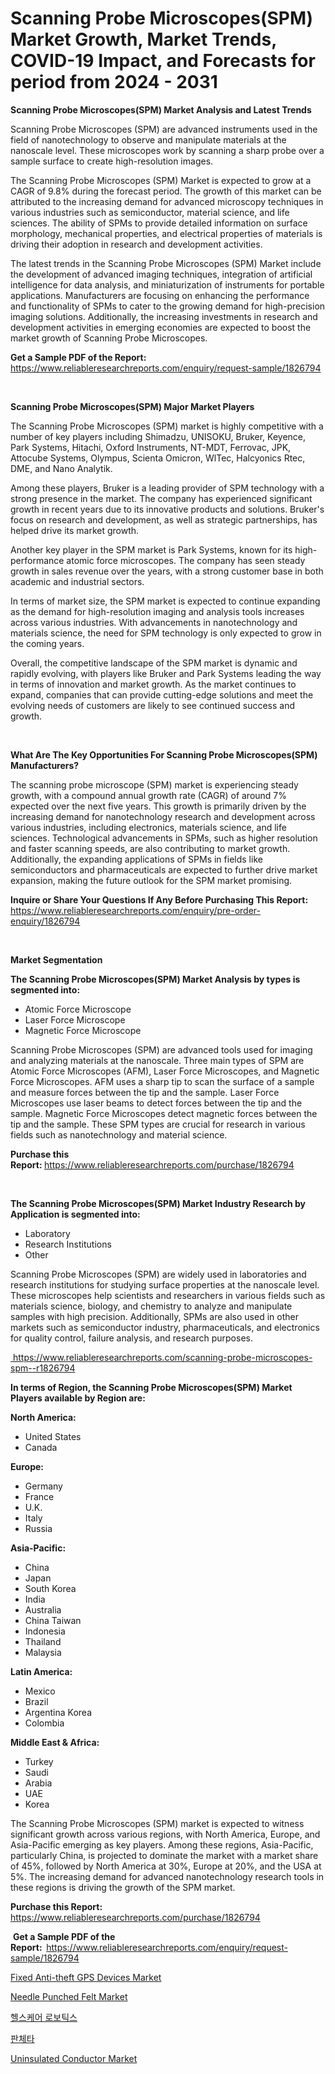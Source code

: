 <p><h1>Scanning Probe Microscopes(SPM) Market Growth, Market Trends, COVID-19 Impact, and Forecasts for period from 2024 - 2031</h1></p><p><strong>Scanning Probe Microscopes(SPM) Market Analysis and Latest Trends</strong></p>
<p><p>Scanning Probe Microscopes (SPM) are advanced instruments used in the field of nanotechnology to observe and manipulate materials at the nanoscale level. These microscopes work by scanning a sharp probe over a sample surface to create high-resolution images.</p><p>The Scanning Probe Microscopes (SPM) Market is expected to grow at a CAGR of 9.8% during the forecast period. The growth of this market can be attributed to the increasing demand for advanced microscopy techniques in various industries such as semiconductor, material science, and life sciences. The ability of SPMs to provide detailed information on surface morphology, mechanical properties, and electrical properties of materials is driving their adoption in research and development activities.</p><p>The latest trends in the Scanning Probe Microscopes (SPM) Market include the development of advanced imaging techniques, integration of artificial intelligence for data analysis, and miniaturization of instruments for portable applications. Manufacturers are focusing on enhancing the performance and functionality of SPMs to cater to the growing demand for high-precision imaging solutions. Additionally, the increasing investments in research and development activities in emerging economies are expected to boost the market growth of Scanning Probe Microscopes.</p></p>
<p><strong>Get a Sample PDF of the Report:&nbsp;</strong> <a href="https://www.reliableresearchreports.com/enquiry/request-sample/1826794">https://www.reliableresearchreports.com/enquiry/request-sample/1826794</a></p>
<p>&nbsp;</p>
<p><strong>Scanning Probe Microscopes(SPM) Major Market Players</strong></p>
<p><p>The Scanning Probe Microscopes (SPM) market is highly competitive with a number of key players including Shimadzu, UNISOKU, Bruker, Keyence, Park Systems, Hitachi, Oxford Instruments, NT-MDT, Ferrovac, JPK, Attocube Systems, Olympus, Scienta Omicron, WlTec, Halcyonics Rtec, DME, and Nano Analytik.</p><p>Among these players, Bruker is a leading provider of SPM technology with a strong presence in the market. The company has experienced significant growth in recent years due to its innovative products and solutions. Bruker's focus on research and development, as well as strategic partnerships, has helped drive its market growth.</p><p>Another key player in the SPM market is Park Systems, known for its high-performance atomic force microscopes. The company has seen steady growth in sales revenue over the years, with a strong customer base in both academic and industrial sectors.</p><p>In terms of market size, the SPM market is expected to continue expanding as the demand for high-resolution imaging and analysis tools increases across various industries. With advancements in nanotechnology and materials science, the need for SPM technology is only expected to grow in the coming years.</p><p>Overall, the competitive landscape of the SPM market is dynamic and rapidly evolving, with players like Bruker and Park Systems leading the way in terms of innovation and market growth. As the market continues to expand, companies that can provide cutting-edge solutions and meet the evolving needs of customers are likely to see continued success and growth.</p></p>
<p>&nbsp;</p>
<p><strong>What Are The Key Opportunities For Scanning Probe Microscopes(SPM) Manufacturers?</strong></p>
<p><p>The scanning probe microscope (SPM) market is experiencing steady growth, with a compound annual growth rate (CAGR) of around 7% expected over the next five years. This growth is primarily driven by the increasing demand for nanotechnology research and development across various industries, including electronics, materials science, and life sciences. Technological advancements in SPMs, such as higher resolution and faster scanning speeds, are also contributing to market growth. Additionally, the expanding applications of SPMs in fields like semiconductors and pharmaceuticals are expected to further drive market expansion, making the future outlook for the SPM market promising.</p></p>
<p><strong>Inquire or Share Your Questions If Any Before Purchasing This Report:</strong> <a href="https://www.reliableresearchreports.com/enquiry/pre-order-enquiry/1826794">https://www.reliableresearchreports.com/enquiry/pre-order-enquiry/1826794</a></p>
<p>&nbsp;</p>
<p><strong>Market Segmentation</strong></p>
<p><strong>The Scanning Probe Microscopes(SPM) Market Analysis by types is segmented into:</strong></p>
<p><ul><li>Atomic Force Microscope</li><li>Laser Force Microscope</li><li>Magnetic Force Microscope</li></ul></p>
<p><p>Scanning Probe Microscopes (SPM) are advanced tools used for imaging and analyzing materials at the nanoscale. Three main types of SPM are Atomic Force Microscopes (AFM), Laser Force Microscopes, and Magnetic Force Microscopes. AFM uses a sharp tip to scan the surface of a sample and measure forces between the tip and the sample. Laser Force Microscopes use laser beams to detect forces between the tip and the sample. Magnetic Force Microscopes detect magnetic forces between the tip and the sample. These SPM types are crucial for research in various fields such as nanotechnology and material science.</p></p>
<p><strong>Purchase this Report:&nbsp;</strong><a href="https://www.reliableresearchreports.com/purchase/1826794">https://www.reliableresearchreports.com/purchase/1826794</a></p>
<p>&nbsp;</p>
<p><strong>The Scanning Probe Microscopes(SPM) Market Industry Research by Application is segmented into:</strong></p>
<p><ul><li>Laboratory</li><li>Research Institutions</li><li>Other</li></ul></p>
<p><p>Scanning Probe Microscopes (SPM) are widely used in laboratories and research institutions for studying surface properties at the nanoscale level. These microscopes help scientists and researchers in various fields such as materials science, biology, and chemistry to analyze and manipulate samples with high precision. Additionally, SPMs are also used in other markets such as semiconductor industry, pharmaceuticals, and electronics for quality control, failure analysis, and research purposes.</p></p>
<p><a href="https://www.reliableresearchreports.com/scanning-probe-microscopes-spm--r1826794">&nbsp;https://www.reliableresearchreports.com/scanning-probe-microscopes-spm--r1826794</a></p>
<p><strong>In terms of Region, the Scanning Probe Microscopes(SPM) Market Players available by Region are:</strong></p>
<p>
    <p> <strong> North America: </strong>
        <ul>
            <li>United States</li>
            <li>Canada</li>
        </ul>
        </p> 
    <p> <strong> Europe: </strong>
        <ul>
            <li>Germany</li>
            <li>France</li>
            <li>U.K.</li>
            <li>Italy</li>
            <li>Russia</li>
        </ul>
        </p> 
    <p> <strong> Asia-Pacific: </strong>
        <ul>
            <li>China</li>
            <li>Japan</li>
            <li>South Korea</li>
            <li>India</li>
            <li>Australia</li>
            <li>China Taiwan</li>
            <li>Indonesia</li>
            <li>Thailand</li>
            <li>Malaysia</li>
        </ul>
        </p> 
    <p> <strong> Latin America: </strong>
        <ul>
            <li>Mexico</li>
            <li>Brazil</li>
            <li>Argentina Korea</li>
            <li>Colombia</li>
        </ul>
        </p> 
    <p> <strong> Middle East & Africa: </strong>
        <ul>
            <li>Turkey</li>
            <li>Saudi</li>
            <li>Arabia</li>
            <li>UAE</li>
            <li>Korea</li>
        </ul>
    </p>
    </p>
<p><p>The Scanning Probe Microscopes (SPM) market is expected to witness significant growth across various regions, with North America, Europe, and Asia-Pacific emerging as key players. Among these regions, Asia-Pacific, particularly China, is projected to dominate the market with a market share of 45%, followed by North America at 30%, Europe at 20%, and the USA at 5%. The increasing demand for advanced nanotechnology research tools in these regions is driving the growth of the SPM market.</p></p>
<p><strong>Purchase this Report: </strong><a href="https://www.reliableresearchreports.com/purchase/1826794">https://www.reliableresearchreports.com/purchase/1826794</a></p>
<p>&nbsp;<strong>Get a Sample PDF of the Report:&nbsp;&nbsp;</strong><a href="https://www.reliableresearchreports.com/enquiry/request-sample/1826794">https://www.reliableresearchreports.com/enquiry/request-sample/1826794</a></p>
<p><strong></strong></p>
<p><p><a href="https://github.com/irfadac/Market-Research-Report-List-4/blob/main/fixed-anti-theft-gps-devices-market.md">Fixed Anti-theft GPS Devices Market</a></p><p><a href="https://medium.com/@kstephensonlo/global-needle-punched-felt-market-trends-insights-into-growth-opportunities-and-challenges-a3ae9d35affb">Needle Punched Felt Market</a></p><p><a href="https://github.com/mdmazharulnwr786/Market-Research-Report-List-2/blob/main/489362371112.md">헬스케어 로보틱스</a></p><p><a href="https://github.com/berlianaparadilla48/Market-Research-Report-List-2/blob/main/704602471111.md">판체타</a></p><p><a href="https://github.com/ashepherd82/Market-Research-Report-List-5/blob/main/uninsulated-conductor-market.md">Uninsulated Conductor Market</a></p></p>